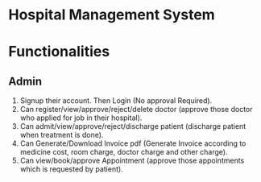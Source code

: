 # Hospital Management System

# Functionalities

## Admin
1. Signup their account. Then Login (No approval Required).
2. Can register/view/approve/reject/delete doctor (approve those doctor who applied for job in their hospital).
3. Can admit/view/approve/reject/discharge patient (discharge patient when treatment is done).
4. Can Generate/Download Invoice pdf (Generate Invoice according to medicine cost, room charge, doctor charge and other charge).
5. Can view/book/approve Appointment (approve those appointments which is requested by patient).
